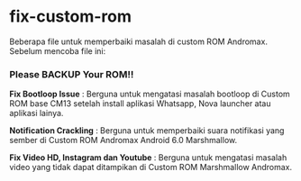 # fix-custom-rom
Beberapa file untuk memperbaiki masalah di custom ROM Andromax. Sebelum mencoba file ini:

<h3>Please BACKUP Your ROM!!</h3>

<b>Fix Bootloop Issue</b> : Berguna untuk mengatasi masalah bootloop di Custom ROM base CM13 setelah install aplikasi Whatsapp, Nova launcher atau aplikasi lainya.

<b>Notification Crackling</b> : Berguna untuk memperbaiki suara notifikasi yang sember di Custom ROM Andromax Android 6.0 Marshmallow.

<b>Fix Video HD, Instagram dan Youtube</b> : Berguna untuk mengatasi masalah video yang tidak dapat ditampikan di Custom ROM Marshmallow Andromax.
